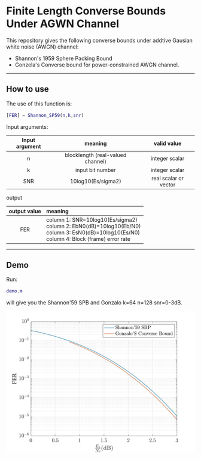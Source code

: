 # Finite Length Converse Bounds Under AGWN Channel

This repository gives the following converse bounds under addtive Gausian white noise (AWGN) channel:

- Shannon's 1959 Sphere Packing Bound
- Gonzela's Converse bound for power-constrained AWGN channel.

---

## How to use

The use of this function is: 

```matlab
[FER] = Shannon_SP59(n,k,snr)
```



Input arguments: 

| Input argument |              meaning              |      valid value      |
| :------------: | :-------------------------------: | :-------------------: |
|       n        | blocklength (real-valued channel) |    integer scalar     |
|       k        |         input bit number          |    integer scalar     |
|      SNR       |        10log10(Es/sigma2)         | real scalar or vector |



output

| output value | meaning                                                      |
| :----------: | :----------------------------------------------------------- |
|     FER      | column 1: SNR=10log10(Es/sigma2)<br />column 2: EbN0(dB)=10log10(Eb/N0)<br />column 3: EsN0(dB)=10log10(Es/N0)<br />column 4: Block (frame) error rate |

---

## Demo

Run:

```matlab
demo.m 
```

will give you the Shannon'59 SPB and Gonzalo k=64 n=128 snr=0-3dB.  



![](https://github.com/BigBluBruin/Finite_Length_Converse_Bounds/blob/main/demo.jpg?raw=true)



